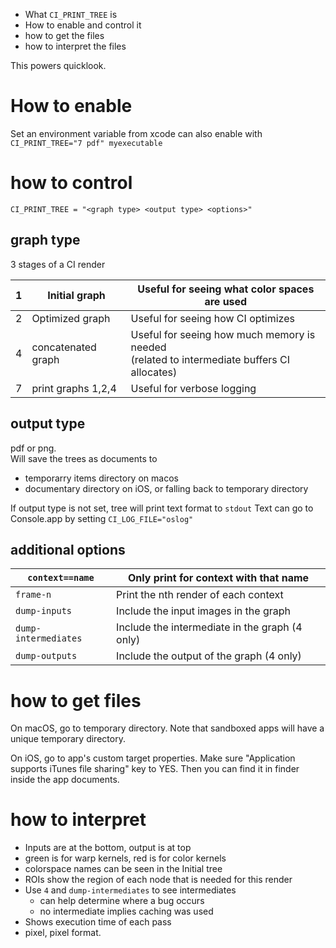 * What `CI_PRINT_TREE` is
* How to enable and control it
* how to get the files
* how to interpret the files

This powers quicklook.

# How to enable
Set an environment variable from xcode
can also enable with `CI_PRINT_TREE="7 pdf" myexecutable`

# how to control
`CI_PRINT_TREE = "<graph type> <output type> <options>"`

## graph type
3 stages of a CI render

| 1 | Initial graph      | Useful for seeing what color spaces are used                                                  |
|---|--------------------|-----------------------------------------------------------------------------------------------|
| 2 | Optimized graph    | Useful for seeing how CI optimizes                                                            |
| 4 | concatenated graph | Useful for seeing how much memory is needed<br>(related to intermediate buffers CI allocates) |
| 7 | print graphs 1,2,4 | Useful for verbose logging                                                                    |

## output type
pdf or png.  
Will save the trees as documents to
* temporarry items directory on macos
* documentary directory on iOS, or falling back to temporary directory

If output type is not set, tree will print text format to `stdout`
Text can go to Console.app by setting `CI_LOG_FILE="oslog"`

## additional options
| `context==name`      | Only print for context with that name          |
|----------------------|------------------------------------------------|
| `frame-n`            | Print the nth render of each context           |
| `dump-inputs`        | Include the input images in the graph          |
| `dump-intermediates` | Include the intermediate in the graph (4 only) |
| `dump-outputs`       | Include the output of the graph (4 only)       |

# how to get files
On macOS, go to temporary directory.  Note that sandboxed apps will have a unique temporary directory.

On iOS, go to app's custom target properties.  Make sure "Application supports iTunes file sharing" key to YES.  Then you can find it in finder inside the app documents.

# how to interpret
* Inputs are at the bottom, output is at top
* green is for warp kernels, red is for color kernels
* colorspace names can be seen in the Initial tree
* ROIs show the region of each node that is needed for this render
* Use `4` and `dump-intermediates` to see intermediates
	* can help determine where a bug occurs
	* no intermediate implies caching was used
* Shows execution time of each pass
* pixel, pixel format.  


